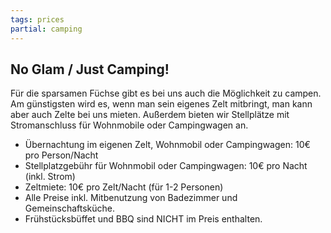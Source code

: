 ```yaml
---
tags: prices
partial: camping
---
```


## No Glam / Just Camping!

Für die sparsamen Füchse gibt es bei uns auch die Möglichkeit zu campen. Am günstigsten wird es, wenn man sein eigenes Zelt mitbringt, man kann aber auch Zelte bei uns mieten. Außerdem bieten wir Stellplätze mit Stromanschluss für Wohnmobile oder Campingwagen an.

* Übernachtung im eigenen Zelt, Wohnmobil oder Campingwagen: 10€ pro Person/Nacht
* Stellplatzgebühr für Wohnmobil oder Campingwagen: 10€ pro Nacht (inkl. Strom)
* Zeltmiete: 10€ pro Zelt/Nacht (für 1-2 Personen)
* Alle Preise inkl. Mitbenutzung von Badezimmer und Gemeinschaftsküche.
* Frühstücksbüffet und BBQ sind NICHT im Preis enthalten.
